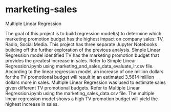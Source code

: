 # marketing-sales

Multiple Linear Regression

The goal of this project is to build regression model(s) to determine which marketing promotion budget has the highest impact on company sales: TV, Radio, Social Media. This project has three separate Jupyter Notebooks building off the further exploration of the previous analysis. Simple Linear Regression model identified TV has the marketing promotion budget that provides the greatest increase in sales. Refer to Simple Linear Regression.ipynb using marketing_and_sales_data_evaluate_lr.csv file. According to the linear regression model, an increase of one million dollars for the TV promotional budget will result in an estimated 3.5614 million dollars more in sales. Multiple Linear Regression was used to estimate sales given different TV promotional budgets. Refer to Multiple Linear Regression.ipynb using the marketing_sales_data.csv file. The multiple linear regression model shows a high TV promotion budget will yield the highest increase in sales.
